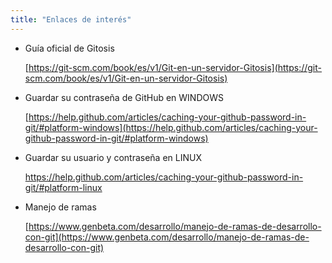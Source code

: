 ```yaml
---
title: "Enlaces de interés"
---
```


- Guía oficial de Gitosis
  
  [https://git-scm.com/book/es/v1/Git-en-un-servidor-Gitosis](https://git-scm.com/book/es/v1/Git-en-un-servidor-Gitosis)

- Guardar su contraseña de GitHub en WINDOWS
  
  [https://help.github.com/articles/caching-your-github-password-in-git/#platform-windows](https://help.github.com/articles/caching-your-github-password-in-git/#platform-windows)

- Guardar su usuario y contraseña en LINUX
  
  https://help.github.com/articles/caching-your-github-password-in-git/#platform-linux

- Manejo de ramas
  
  [https://www.genbeta.com/desarrollo/manejo-de-ramas-de-desarrollo-con-git](https://www.genbeta.com/desarrollo/manejo-de-ramas-de-desarrollo-con-git)
